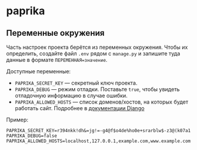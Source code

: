 # paprika

## Переменные окружения

Часть настроек проекта берётся из переменных окружения. Чтобы их определить, создайте файл `.env` рядом с `manage.py` и запишите туда данные в формате `ПЕРЕМЕННАЯ=значение`.

Доступные переменные:

- `PAPRIKA_SECRET_KEY` — секретный ключ проекта.
- `PAPRIKA_DEBUG` — режим отладки. Поставьте `true`, чтобы увидеть отладочную информацию в случае ошибки.
- `PAPRIKA_ALLOWED_HOSTS` — список доменов/хостов, на которых будет работать сайт. Подробнее в [документации Django](https://docs.djangoproject.com/en/3.2/ref/settings/#allowed-hosts)

Пример:

```env
PAPRIKA_SECRET_KEY=r394nkk!dh&=jg!=-g4@f$o4de%ho0e+srarblw$-z3@(k07a1
PAPRIKA_DEBUG=false
PAPRIKA_ALLOWED_HOSTS=localhost,127.0.0.1,example.com,www.example.com
```